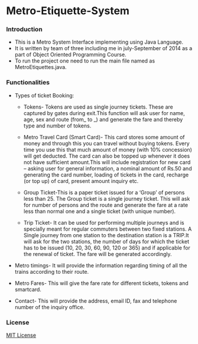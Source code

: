 # Metro-Etiquette-System

### Introduction ###
* This is a Metro System Interface implementing using Java Language.
* It is written by team of three including me in july-September of 2014 as a part of Object Oriented Programming Course.
* To run the project one need to run the main file named as MetroEtiquettes.java.

### Functionalities ###
* Types of ticket Booking:

  * Tokens- Tokens are used as single journey tickets. These are captured by gates during exit.This function will ask user for name, age, sex and route (from_ to _) and generate the fare and thereby type and number of tokens.      
  
  * Metro Travel Card (Smart Card)- This card stores some amount of money and through this you can travel without buying tokens. Every time you use this that much amount of money (with 10% concession) will get deducted. The card can also be topped up whenever it does not have sufficient amount.This will include registration for new card – asking user for general information, a nominal amount of Rs.50 and generating the card number, loading of tickets in the card, recharge (or top up) of card, present amount inquiry etc. 
  
  * Group Ticket-This is a paper ticket issued for a ‘Group’ of persons less than 25. The Group ticket is a single journey ticket.
This will ask for number of persons and the route and generate the fare at a rate less than normal one and a single ticket (with unique number). 

  * Trip Ticket- It can be used for performing multiple journeys and is specially meant for regular commuters between two fixed stations. A Single journey from one station to the destination station is a TRIP.It will ask for the two stations, the number of days for which the ticket has to be issued (10, 20, 30, 60, 90, 120 or 365) and if applicable for the renewal of ticket. The fare will be generated accordingly.
  
* Metro timings- It will provide the information regarding timing of all the trains according to their route.

* Metro Fares- This will give the fare rate for different tickets, tokens and smartcard.

* Contact- This will provide the address, email ID, fax and telephone number of the inquiry office.

### License ###
[MIT License](https://github.com/udit3333/Metro-Etiquette-System/blob/master/LICENSE)

